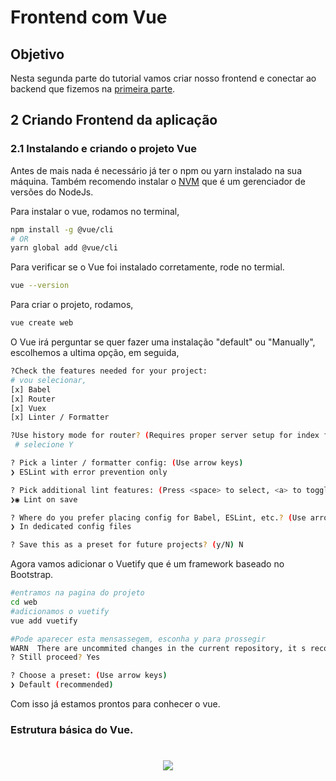 # Frontend com Vue

## Objetivo 

Nesta segunda parte do tutorial vamos criar nosso frontend e conectar ao backend que fizemos na [primeira parte](https://github.com/ArielKollross/ProgrammingArticles/blob/master/NodeVueToturial/tutorial/BackendPart1.md).

## 2 Criando Frontend da aplicação

### 2.1 Instalando e criando o projeto Vue

Antes de mais nada é necessário já ter o npm ou yarn instalado na sua máquina. Também recomendo instalar o [NVM](https://github.com/nvm-sh/nvm) que é um gerenciador de versões do NodeJs. 

Para instalar o vue, rodamos no terminal,
```sh
npm install -g @vue/cli
# OR
yarn global add @vue/cli
```
Para verificar se o Vue foi instalado corretamente, rode no termial.
```sh
vue --version
```
Para criar o projeto, rodamos,
```sh
vue create web
```
O Vue irá perguntar se quer fazer uma instalação "default" ou "Manually", escolhemos a ultima opção, em seguida,
```sh
?Check the features needed for your project:
# vou selecionar,
[x] Babel
[x] Router
[x] Vuex
[x] Linter / Formatter

?Use history mode for router? (Requires proper server setup for index fallback in production) (Y/n)
 # selecione Y

? Pick a linter / formatter config: (Use arrow keys)
❯ ESLint with error prevention only

? Pick additional lint features: (Press <space> to select, <a> to toggle all, <i> to invert selection)
❯◉ Lint on save

? Where do you prefer placing config for Babel, ESLint, etc.? (Use arrow keys)
❯ In dedicated config files

? Save this as a preset for future projects? (y/N) N
```
Agora vamos adicionar o Vuetify que é um framework baseado no Bootstrap.
```sh
#entramos na pagina do projeto
cd web
#adicionamos o vuetify
vue add vuetify

#Pode aparecer esta mensassegem, esconha y para prossegir
WARN  There are uncommited changes in the current repository, it s recommended to commit or stash them first.
? Still proceed? Yes

? Choose a preset: (Use arrow keys)
❯ Default (recommended)
```
Com isso já estamos prontos para conhecer o vue.

### Estrutura básica do Vue.

<h1 align="center">
<img src="https://github.com/ArielKollross/ProgrammingArticles/blob/master/NodeVueTutorial/tutorial/assets/vue.png width="250px" />
</h1>



